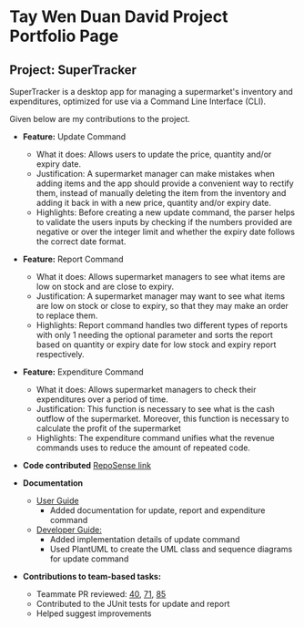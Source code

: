 # Tay Wen Duan David Project Portfolio Page

## Project: SuperTracker

SuperTracker is a desktop app for managing a supermarket's inventory and expenditures,
optimized for use via a Command Line Interface (CLI).

Given below are my contributions to the project.

- **Feature:** Update Command
  - What it does: Allows users to update the price, quantity and/or expiry date.
  - Justification: A supermarket manager can make mistakes when adding items
  and the app should provide a convenient way to rectify them, instead of manually deleting the item from the inventory
  and adding it back in with a new price, quantity and/or expiry date.
  - Highlights: Before creating a new update command, the parser helps to validate the users inputs by checking if the 
  numbers provided are negative or over the integer limit and whether the expiry date follows the correct date format.

- **Feature:** Report Command
  - What it does: Allows supermarket managers to see what items are low on stock and are close to expiry.
  - Justification: A supermarket manager may want to see what items are low on stock or close to expiry, so that they 
  may make an order to replace them.
  - Highlights: Report command handles two different types of reports with only 1 needing the optional parameter and 
  sorts the report based on quantity or expiry date for low stock and expiry report respectively.

- **Feature:** Expenditure Command
  - What it does: Allows supermarket managers to check their expenditures over a period of time.
  - Justification: This function is necessary to see what is the cash outflow of the supermarket. Moreover, this 
  function is necessary to calculate the profit of the supermarket
  - Highlights: The expenditure command unifies what the revenue commands uses to reduce the amount of repeated code.


- **Code contributed** [RepoSense link](https://nus-cs2113-ay2324s2.github.io/tp-dashboard/?search=dtaywd&breakdown=true&sort=groupTitle%20dsc&sortWithin=title&since=2024-02-23&timeframe=commit&mergegroup=&groupSelect=groupByRepos&checkedFileTypes=docs~functional-code~test-code~other)


- **Documentation**
  - [User Guide](https://ay2324s2-cs2113-t13-4.github.io/tp/UserGuide.html)
    - Added documentation for update, report and expenditure command
  - [Developer Guide:](https://ay2324s2-cs2113-t13-4.github.io/tp/DeveloperGuide.html)
    - Added implementation details of update command
    - Used PlantUML to create the UML class and sequence diagrams for update command

- **Contributions to team-based tasks:**
  - Teammate PR reviewed: [40](https://github.com/AY2324S2-CS2113-T13-4/tp/pull/85), [71](https://github.com/AY2324S2-CS2113-T13-4/tp/pull/71), [85](https://github.com/AY2324S2-CS2113-T13-4/tp/pull/85) 
  - Contributed to the JUnit tests for update and report
  - Helped suggest improvements